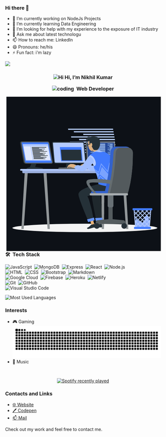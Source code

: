 ### Hi there 👋
- 🔭 I’m currently working on NodeJs Projects
- 🌱 I’m currently learning Data Engineering
- 🤔 I’m looking for help with my experience to the exposure of IT industry
- 💬 Ask me about latest technologu
- 📫 How to reach me: LinkedIn
- 😄 Pronouns: he/his
- ⚡ Fun fact: i'm lazy

<img src="https://github-readme-stats.vercel.app/api?username=Vishal-hu&&show_icons=true&title_color=ffffff&icon_color=bb2acf&text_color=daf7dc&bg_color=151515"/>


 <h3 align="center">

 <img width=30 src="https://emoji.gg/assets/emoji/1463-wave.gif" alt="Hi" /> Hi, I’m Nikhil Kumar

 <img width=30 src="https://emoji.gg/assets/emoji/3734-playing-pc-games.gif" alt="coding" />&nbsp; Web Developer
</h3>
  
<img align="right" src="https://raw.githubusercontent.com/GreaZeY/GreaZeY/main/animation_500_kxa883sd.gif" alt="greazey" />

### 🛠 &nbsp;Tech Stack
![JavaScript](https://img.shields.io/badge/-JavaScript-05122A?style=flat&logo=javascript)&nbsp;
![MongoDB](https://img.shields.io/badge/-MongoDB-05122A?style=flat&logo=mongodb)&nbsp;
![Express](https://img.shields.io/badge/-Express-05122A?style=flat&logo=express)&nbsp;
![React](https://img.shields.io/badge/-React-05122A?style=flat&logo=react)&nbsp;
![Node.js](https://img.shields.io/badge/-Node.js-05122A?style=flat&logo=node.js)\
![HTML](https://img.shields.io/badge/-HTML-05122A?style=flat&logo=HTML5)&nbsp;
![CSS](https://img.shields.io/badge/-CSS-05122A?style=flat&logo=CSS3&logoColor=1572B6)&nbsp;
![Bootstrap](https://img.shields.io/badge/-Bootstrap-05122A?style=flat&logo=bootstrap&logoColor=563D7C)&nbsp;
![Markdown](https://img.shields.io/badge/-Markdown-05122A?style=flat&logo=markdown)\
![Google Cloud](https://img.shields.io/badge/-Google%20Cloud-05122A?style=flat&logo=googlecloud)&nbsp;
![Firebase](https://img.shields.io/badge/-Firbase-05122A?style=flat&logo=firebase)&nbsp;
![Heroku](https://img.shields.io/badge/-Heroku-05122A?style=flat&logo=heroku)&nbsp;
![Netlify](https://img.shields.io/badge/-Netlify-05122A?style=flat&logo=netlify)\
![Git](https://img.shields.io/badge/-Git-05122A?style=flat&logo=git)&nbsp;
![GitHub](https://img.shields.io/badge/-GitHub-05122A?style=flat&logo=github)\
![Visual Studio Code](https://img.shields.io/badge/-Visual%20Studio%20Code-05122A?style=flat&logo=visual-studio-code&logoColor=007ACC)&nbsp;


![Most Used Languages](https://github-readme-stats.vercel.app/api/top-langs/?username=greazey&theme=dark)


### Interests
- 🎮 Gaming\
![snake game](https://raw.githubusercontent.com/GreaZeY/GreaZeY/main/github-contribution-grid-snake.svg)
- 🎵 Music
<br/>

<div align="center">
  
[![Spotify recently played](https://spotify-recently-played-readme.vercel.app/api?user=4x9xrgbta68uqm9svbszex06k&width=780&unique=true)](https://open.spotify.com/user/4x9xrgbta68uqm9svbszex06k)
  
<div>
 
<div align="left">  
  
### Contacts and Links
- [🌐 Website](https://greazey.tk)
- [🖊️ Codepen](https://codepen.io/greazey)
- [📫 Mail](mailto:contact@greazey.ml)

<div>
  
Check out my work and feel free to contact me.
